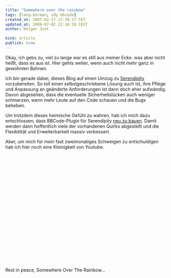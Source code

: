 ```yaml
---
title: "Somewhere over the rainbow"
tags: [lang:German, s9y bbcode]
created_at: 2007-02-17 17:39:17 CET
updated_at: 2009-07-02 22:16:18 CEST
author: Holger Just

kind: article
publish: true
---
```


Okay, ich gebs zu, viel zu lange war es still aus meiner Ecke. was aber nicht heißt, dass es aus ist. Hier gehts weiter, wenn auch nicht mehr ganz in gewohnten Bahnen.

Ich bin gerade dabei, dieses Blog auf einen Umzug zu [Serendipity](http://www.s9y.org) vorzubereiten. So toll einen selbstgeschriebene Lösung auch ist, ihre Pflege und Anpassung an geänderte Anforderungen ist dann doch eher aufwändig. Davon abgesehen, dass die eventuelle Sicherheitslücken auch weniger schmerzen, wenn mehr Leute auf den Code schauen und die Bugs beheben.

Um trotzdem dieses heimische Gefühl zu wahren, hab ich mich dazu entschlossen, dass BBCode-Plugin für Serendipity [neu zu bauen](http://board.s9y.org/viewtopic.php?t=8436). Damit werden dann hoffentlich viele der vorhandenen Quirks abgestellt und die Flexibilität und Erweiterbarkeit massiv verbessert.

Aber, um mich für mein fast zweimonatiges Schweigen zu entschuldigen hab ich hier noch eine Kleinigkeit von Youtube.

<object width="560" height="340"><param name="movie" value="http://www.youtube.com/v/brRsRTTp1Pw&amp;hl=de&amp;fs=1&amp;color1=0x3a3a3a&amp;color2=0x999999&amp;hd=1"></param><param name="allowFullScreen" value="true"></param><param name="allowscriptaccess" value="always"></param><embed src="http://www.youtube.com/v/brRsRTTp1Pw&amp;hl=de&amp;fs=1&amp;color1=0x3a3a3a&amp;color2=0x999999&amp;hd=1" type="application/x-shockwave-flash" allowscriptaccess="always" allowfullscreen="true" width="560" height="340"></embed></object>

Rest in peace, Somewhere Over The Rainbow...